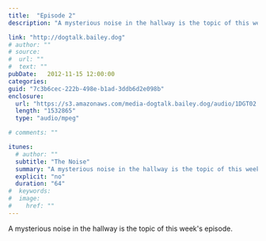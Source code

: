 ```yaml
---
title:  "Episode 2"
description: "A mysterious noise in the hallway is the topic of this week's episode."

link: "http://dogtalk.bailey.dog"
# author: ""
# source:
#  url: ""
#  text: ""
pubDate:   2012-11-15 12:00:00
categories:
guid: "7c3b6cec-222b-498e-b1ad-3ddb6d2e098b"
enclosure:
  url: "https://s3.amazonaws.com/media-dogtalk.bailey.dog/audio/1DGT02.mp3"
  length: "1532865"
  type: "audio/mpeg"

# comments: ""

itunes:
  # author: ""
  subtitle: "The Noise"
  summary: "A mysterious noise in the hallway is the topic of this week's episode."
  explicit: "no"
  duration: "64"
#  keywords:
#  image:
#    href: ""
---
```


<p>A mysterious noise in the hallway is the topic of this week's episode.</p>
